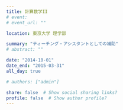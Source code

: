 ```yaml
---
title: 計算数学II
# event: 
# event_url: ""

location: 東京大学 理学部

summary: "ティーチング・アシスタントとしての補助"
# abstract: ""

date: "2014-10-01"
date_end: "2015-03-31"
all_day: true

# authors: ["admin"]

share: false  # Show social sharing links?
profile: false  # Show author profile?
---
```

